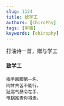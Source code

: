 ```yaml
---
slug: 1124
title: 致学工
authors: [ChiroPhy]
tags: [牢骚]
keywords: [chirophy]
---
```


打油诗一首，赠与学工

#### 致学工
```
指手画脚第一名，
同甘共苦不能行。
趾高气昂令在手，
甩锅推责你得走。
```